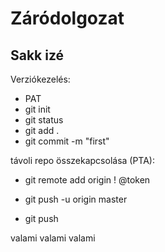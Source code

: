 # Záródolgozat

## Sakk izé

Verziókezelés:

- PAT
- git init
- git status
- git add .
- git commit -m "first"

távoli repo összekapcsolása (PTA):

- git remote add origin <url> ! @token
- git push -u origin master

- git push 

valami
valami
valami